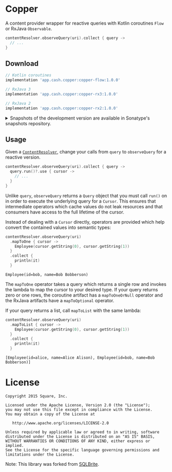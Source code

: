 # Copper

A content provider wrapper for reactive queries with Kotlin coroutines `Flow` or
RxJava `Observable`.

```kotlin
contentResolver.observeQuery(uri).collect { query ->
  // ...
}
```


## Download

```groovy
// Kotlin coroutines
implementation 'app.cash.copper:copper-flow:1.0.0'

// RxJava 3
implementation 'app.cash.copper:copper-rx3:1.0.0'

// RxJava 2
implementation 'app.cash.copper:copper-rx2:1.0.0'
```

<details>
<summary>Snapshots of the development version are available in Sonatype's snapshots repository.</summary>
<p>

```groovy
repositories {
  maven {
    url 'https://oss.sonatype.org/content/repositories/snapshots/'
  }
}
dependencies {
  testImplementation 'app.cash.copper:copper-flow:1.1.0-SNAPSHOT'
  testImplementation 'app.cash.copper:copper-rx2:1.1.0-SNAPSHOT'
  testImplementation 'app.cash.copper:copper-rx3:1.1.0-SNAPSHOT'
}
```

</p>
</details>


## Usage

Given a [`ContentResolver`](https://developer.android.com/reference/android/content/ContentResolver),
change your calls from `query` to `observeQuery` for a reactive version.

```kotlin
contentResolver.observeQuery(uri).collect { query ->
  query.run()?.use { cursor ->
    // ...
  }
}
```

Unlike `query`, `observeQuery` returns a `Query` object that you must call `run()` on in order to
execute the underlying query for a `Cursor`. This ensures that intermediate operators which cache
values do not leak resources and that consumers have access to the full lifetime of the cursor.

Instead of dealing with a `Cursor` directly, operators are provided which help convert the
contained values into semantic types:

```kotlin
contentResolver.observeQuery(uri)
  .mapToOne { cursor ->
    Employee(cursor.getString(0), cursor.getString(1))
  }
  .collect {
    println(it)
  }
```
```
Employee(id=bob, name=Bob Bobberson)
```

The `mapToOne` operator takes a query which returns a single row and invokes the lambda to map the
cursor to your desired type. If your query returns zero or one rows, the coroutine artifact has a
`mapToOneOrNull` operator and the RxJava artifacts have a `mapToOptional` operator.

If your query returns a list, call `mapToList` with the same lambda:

```kotlin
contentResolver.observeQuery(uri)
  .mapToList { cursor ->
    Employee(cursor.getString(0), cursor.getString(1))
  }
  .collect {
    println(it)
  }
```
```
[Employee(id=alice, name=Alice Alison), Employee(id=bob, name=Bob Bobberson)]
```


# License

    Copyright 2015 Square, Inc.

    Licensed under the Apache License, Version 2.0 (the "License");
    you may not use this file except in compliance with the License.
    You may obtain a copy of the License at

       http://www.apache.org/licenses/LICENSE-2.0

    Unless required by applicable law or agreed to in writing, software
    distributed under the License is distributed on an "AS IS" BASIS,
    WITHOUT WARRANTIES OR CONDITIONS OF ANY KIND, either express or implied.
    See the License for the specific language governing permissions and
    limitations under the License.

Note: This library was forked from [SQLBrite](https://github.com/square/sqlbrite).
